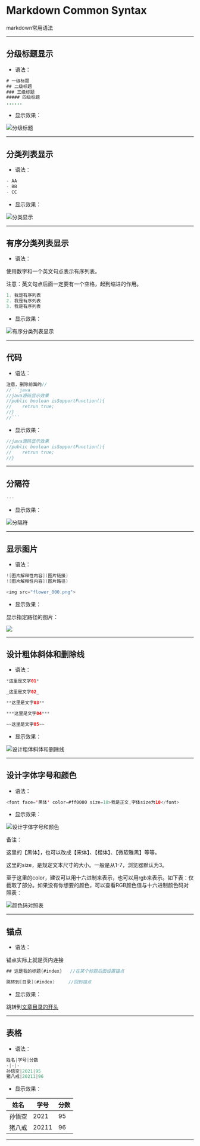 # Markdown Common Syntax
markdown常用语法

---

## 分级标题显示

- 语法：

```java
# 一级标题
## 二级标题
### 三级标题
##### 四级标题
......
```
- 显示效果：

![分级标题](分级标题.png)

---

## 分类列表显示
- 语法：

```java
- AA
- BB
- CC
```

- 显示效果：

![分类显示](分类显示.png)


---

## 有序分类列表显示

- 语法：

使用数字和一个英文句点表示有序列表。

注意：英文句点后面一定要有一个空格，起到缩进的作用。

```java
1. 我是有序列表
2. 我是有序列表
3. 我是有序列表
```


- 显示效果：

![有序分类列表显示](有序分类列表显示.png)


---

## 代码

- 语法：

```java
注意，删除前面的//
//```java
//java源码显示效果
//public boolean isSupportFunction(){
//    retrun true;
//}
//```
```

- 显示效果：

```java
//java源码显示效果
//public boolean isSupportFunction(){
//    retrun true;
//}
```

---

## 分隔符

```java
---

```

- 显示效果：

![分隔符](分隔符.png)

---

## 显示图片

- 语法：

```java
![图片解释性内容](图片链接)
![图片解释性内容](图片路径)

<img src="flower_000.png">

```

- 显示效果：

显示指定路径的图片：

<img src="flower_000.png">

---


## 设计粗体斜体和删除线

- 语法：

```java
*这里是文字01*

_这里是文字02_

**这里是文字03**

***这里是文字04***

~~这里是文字05~~
```

- 显示效果：

![设计粗体斜体和删除线](设计粗体斜体和删除线.png)


---

## 设计字体字号和颜色


- 语法：

```java
<font face='黑体' color=#ff0000 size=10>我是正文,字体size为10</font>
```

- 显示效果：

![设计字体字号和颜色](设计字体字号和颜色.png)


备注：

这里的【黑体】，也可以改成【宋体】、【楷体】、【微软雅黑】等等。

这里的size，是规定文本尺寸的大小。一般是从1-7，浏览器默认为3。

至于这里的color，建议可以用十六进制来表示，也可以用rgb来表示。如下表：仅截取了部分。如果没有你想要的颜色，可以查看RGB颜色值与十六进制颜色码对照表：

![颜色码对照表](颜色码对照表.png)

---

## 锚点

- 语法：

锚点实际上就是页内连接

```java
## 这是我的标题{#index}   //在某个标题后面设置锚点

跳转到[目录](#index)		//回到锚点

```


- 显示效果：

跳转到[文章目录的开头](#markdown-common-syntax)


---

## 表格

- 语法：

```java
姓名|学号|分数
-|-|-
孙悟空|2021|95
猪八戒|20211|96
```


- 显示效果：

姓名|学号|分数
-|-|-
孙悟空|2021|95
猪八戒|20211|96




---
